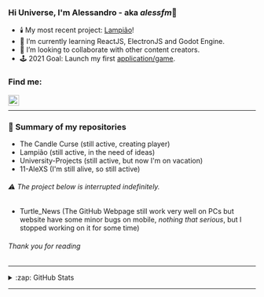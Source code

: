 ### Hi Universe, I'm Alessandro - aka *alessfm*👋

- 🕯️ My most recent project: [Lampião][Lampiao]!
- 📝 I’m currently learning ReactJS, ElectronJS and Godot Engine.
- 🤝 I’m looking to collaborate with other content creators.
- 🕹️ 2021 Goal: Launch my first [application/game][TCC].

### Find me:

[<img align="left" alt="Alessandro Malheiro | LinkedIn" width="22px" src="https://cdn.jsdelivr.net/npm/simple-icons@v3/icons/linkedin.svg" />][linkedin]
<br />

***

### 🔖 Summary of my repositories

- The Candle Curse (still active, creating player)
- Lampião (still active, in the need of ideas)
- University-Projects (still active, but now I'm on vacation)
- 11-AleXS (I'm still alive, so still active)

###### ⚠️ The project below is interrupted indefinitely.

- Turtle_News (The GitHub Webpage still work very well on PCs but website have some minor bugs on mobile, _nothing that serious_, but I stopped working on it for some time)

###### Thank you for reading

***

<details>
  <summary>:zap: GitHub Stats</summary>
  <img align="left" alt="codeSTACKr's GitHub Stats" src="https://github-readme-stats.vercel.app/api?username=11-AleXS&show_icons=true&hide_border=true&theme=algolia" />
</details>

---

[linkedin]: https://www.linkedin.com/in/alessandro-malheiro/
[Lampiao]: https://github.com/alessfm/Lampiao
[TCC]: https://github.com/alessfm/The-Candle-Curse
